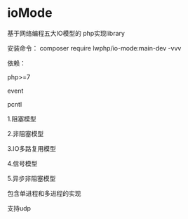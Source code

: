 # ioMode

基于网络编程五大IO模型的 php实现library

安装命令：
composer require lwphp/io-mode:main-dev -vvv

依赖：

php>=7

event

pcntl


1.阻塞模型

2.非阻塞模型

3.IO多路复用模型

4.信号模型

5.异步非阻塞模型

包含单进程和多进程的实现

支持udp